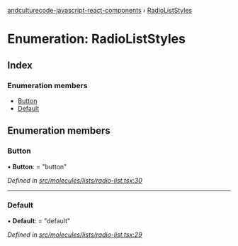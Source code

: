 [andculturecode-javascript-react-components](../README.md) › [RadioListStyles](radioliststyles.md)

# Enumeration: RadioListStyles

## Index

### Enumeration members

* [Button](radioliststyles.md#button)
* [Default](radioliststyles.md#default)

## Enumeration members

###  Button

• **Button**: = "button"

*Defined in [src/molecules/lists/radio-list.tsx:30](https://github.com/AndcultureCode/AndcultureCode.JavaScript.React.Components/blob/29c8649/src/molecules/lists/radio-list.tsx#L30)*

___

###  Default

• **Default**: = "default"

*Defined in [src/molecules/lists/radio-list.tsx:29](https://github.com/AndcultureCode/AndcultureCode.JavaScript.React.Components/blob/29c8649/src/molecules/lists/radio-list.tsx#L29)*

